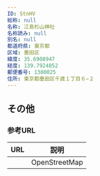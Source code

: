 ```yaml
---
ID: StnHV
総称: null
名称: 江島杉山神社
名称読み: null
別名: null
都道府県: 東京都
区域: 墨田区
緯度: 35.6908947
経度: 139.7924852
郵便番号: 1300025
住所: 東京都墨田区千歳１丁目６−２
---
```


## その他

### 参考URL

| URL | 説明          |
| --- | ------------- |
|     | OpenStreetMap |
